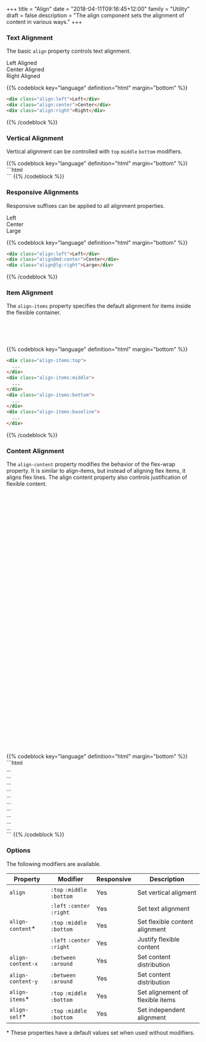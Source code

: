+++
title = "Align"
date = "2018-04-11T09:16:45+12:00"
family = "Utility"
draft = false
description = "The align component sets the alignment of content in various ways."
+++

### Text Alignment

The basic `align` property controls text alignment.

<div class="margin-bottom:u6 fill:grey-l4">
  <div class="align:left">Left Aligned</div>
  <div class="align:center">Center Aligned</div>
  <div class="align:right">Right Aligned</div>
</div>

{{% codeblock key="language" definition="html" margin="bottom" %}}
```html
<div class="align:left">Left</div>
<div class="align:center">Center</div>
<div class="align:right">Right</div>
```
{{% /codeblock %}}

### Vertical Alignment

Vertical alignment can be controlled with `top` `middle` `bottom` modifiers.

<div class="row row-gutter:2">
  <div class="column font-size:h1 margin-bottom:u6">
    <div class="fill:grey-l4">
      <div class="media media-size:2 display:inline-block fill:grey-l2 color:white align:top"></div>
    </div>
  </div>

  <div class="column font-size:h1 margin-bottom:u6">
    <div class="fill:grey-l4">
      <div class="media media-size:2 display:inline-block fill:grey-l2 color:white align:middle"></div>
    </div>
  </div>

  <div class="column font-size:h1 margin-bottom:u6">
    <div class="fill:grey-l4">
      <div class="media media-size:2 display:inline-block fill:grey-l2 color:white align:bottom"></div>
    </div>
  </div>
</div>
{{% codeblock key="language" definition="html" margin="bottom" %}}
```html
<div class="align:top"></div>
<div class="align:middle"></div>
<div class="align:bottom"></div>
```
{{% /codeblock %}}

### Responsive Alignments

Responsive suffixes can be applied to all alignment properties.

<div class="margin-bottom:u6 fill:grey-l4">
  <div class="align:left">Left</div>
  <div class="align@md:center">Center</div>
  <div class="align@lg:right">Large</div>
</div>

{{% codeblock key="language" definition="html" margin="bottom" %}}
```html
<div class="align:left">Left</div>
<div class="align@md:center">Center</div>
<div class="align@lg:right">Large</div>
```
{{% /codeblock %}}

### Item Alignment

The `align-items` property specifies the default alignment for items inside the flexible container.

<div class="row row-gutter:2 margin-bottom:u6">
  <div class="column:3">
    <div class="flex height:10 fill:grey-l4 align-items:top">
      <div class="padding:2 color:white fill:grey-l2"></div>
    </div>
  </div>
  <div class="column:3">
    <div class="flex height:10 fill:grey-l4 align-items:middle">
      <div class="padding:2 color:white fill:grey-l2"></div>
    </div>
  </div>
  <div class="column:3">
    <div class="flex height:10 fill:grey-l4 align-items:bottom">
      <div class="padding:2 color:white fill:grey-l2"></div>
    </div>
  </div>
  <div class="column:3">
    <div class="flex height:10 fill:grey-l4 align-items:baseline">
      <div class="column:4 align:center color:white fill:grey-l2">&nbsp;</div>
      <div class="column:4 padding-y:2 align:center color:white fill:grey-l2">&nbsp;</div>
      <div class="column:4 align:center color:white fill:grey-l2">&nbsp;</div>
    </div>
  </div>
</div>

{{% codeblock key="language" definition="html" margin="bottom" %}}
```html
<div class="align-items:top">
  ...
</div>
<div class="align-items:middle">
  ...
</div>
<div class="align-items:bottom">
  ...
</div>
<div class="align-items:baseline">
  ...
</div>
```
{{% /codeblock %}}


### Content Alignment

The `align-content` property modifies the behavior of the flex-wrap property. It is similar to align-items, but instead of aligning flex items, it aligns flex lines. The align content property also controls justification of flexible content.

<div class="row row-gutter:2 margin-bottom:u6">
  <div class="column" style="width: 20%;">
    <div class="flex flex-wrap height:20 fill:grey-l4 align-content:top">
      <div class="column:4 padding:u4">
        <div class="fill:grey-l2">
          &nbsp;
        </div>
      </div>
      <div class="column:4 padding:u4">
        <div class="fill:grey-l2">
          &nbsp;
        </div>
      </div>
      <div class="column:4 padding:u4">
        <div class="fill:grey-l2">
          &nbsp;
        </div>
      </div>
      <div class="column:4 padding:u4">
        <div class="fill:grey-l2">
          &nbsp;
        </div>
      </div>
      <div class="column:4 padding:u4">
        <div class="fill:grey-l2">
          &nbsp;
        </div>
      </div>
      <div class="column:4 padding:u4">
        <div class="fill:grey-l2">
          &nbsp;
        </div>
      </div>
    </div>
  </div>
  <div class="column" style="width: 20%;">
    <div class="flex flex-wrap height:20 fill:grey-l4 align-content:middle">
      <div class="column:4 padding:u4">
        <div class="fill:grey-l2">
          &nbsp;
        </div>
      </div>
      <div class="column:4 padding:u4">
        <div class="fill:grey-l2">
          &nbsp;
        </div>
      </div>
      <div class="column:4 padding:u4">
        <div class="fill:grey-l2">
          &nbsp;
        </div>
      </div>
      <div class="column:4 padding:u4">
        <div class="fill:grey-l2">
          &nbsp;
        </div>
      </div>
      <div class="column:4 padding:u4">
        <div class="fill:grey-l2">
          &nbsp;
        </div>
      </div>
      <div class="column:4 padding:u4">
        <div class="fill:grey-l2">
          &nbsp;
        </div>
      </div>
    </div>
  </div>
  <div class="column" style="width: 20%;">
    <div class="flex flex-wrap height:20 fill:grey-l4 align-content:bottom">
      <div class="column:4 padding:u4">
        <div class="fill:grey-l2">
          &nbsp;
        </div>
      </div>
      <div class="column:4 padding:u4">
        <div class="fill:grey-l2">
          &nbsp;
        </div>
      </div>
      <div class="column:4 padding:u4">
        <div class="fill:grey-l2">
          &nbsp;
        </div>
      </div>
      <div class="column:4 padding:u4">
        <div class="fill:grey-l2">
          &nbsp;
        </div>
      </div>
      <div class="column:4 padding:u4">
        <div class="fill:grey-l2">
          &nbsp;
        </div>
      </div>
      <div class="column:4 padding:u4">
        <div class="fill:grey-l2">
          &nbsp;
        </div>
      </div>
    </div>
  </div>
  <div class="column" style="width: 20%;">
    <div class="flex flex-wrap height:20 fill:grey-l4 align-content-y:between">
      <div class="column:4 padding:u4">
        <div class="fill:grey-l2">
          &nbsp;
        </div>
      </div>
      <div class="column:4 padding:u4">
        <div class="fill:grey-l2">
          &nbsp;
        </div>
      </div>
      <div class="column:4 padding:u4">
        <div class="fill:grey-l2">
          &nbsp;
        </div>
      </div>
      <div class="column:4 padding:u4">
        <div class="fill:grey-l2">
          &nbsp;
        </div>
      </div>
      <div class="column:4 padding:u4">
        <div class="fill:grey-l2">
          &nbsp;
        </div>
      </div>
      <div class="column:4 padding:u4">
        <div class="fill:grey-l2">
          &nbsp;
        </div>
      </div>
    </div>
  </div>
  <div class="column" style="width: 20%;">
    <div class="flex flex-wrap height:20 fill:grey-l4 align-content-y:around">
      <div class="column:4 padding:u4">
        <div class="fill:grey-l2">
          &nbsp;
        </div>
      </div>
      <div class="column:4 padding:u4">
        <div class="fill:grey-l2">
          &nbsp;
        </div>
      </div>
      <div class="column:4 padding:u4">
        <div class="fill:grey-l2">
          &nbsp;
        </div>
      </div>
      <div class="column:4 padding:u4">
        <div class="fill:grey-l2">
          &nbsp;
        </div>
      </div>
      <div class="column:4 padding:u4">
        <div class="fill:grey-l2">
          &nbsp;
        </div>
      </div>
      <div class="column:4 padding:u4">
        <div class="fill:grey-l2">
          &nbsp;
        </div>
      </div>
    </div>
  </div>
  <div class="column" style="width: 20%;">
    <div class="flex flex-wrap height:20 fill:grey-l4 align-content:left">
      <div class="column:4 padding:u4">
        <div class="fill:grey-l2">
          &nbsp;
        </div>
      </div>
      <div class="column:4 padding:u4">
        <div class="fill:grey-l2">
          &nbsp;
        </div>
      </div>
    </div>
  </div>
  <div class="column" style="width: 20%;">
    <div class="flex flex-wrap height:20 fill:grey-l4 justify-content:center">
      <div class="column:4 padding:u4">
        <div class="fill:grey-l2">
          &nbsp;
        </div>
      </div>
      <div class="column:4 padding:u4">
        <div class="fill:grey-l2">
          &nbsp;
        </div>
      </div>
    </div>
  </div>
  <div class="column" style="width: 20%;">
    <div class="flex flex-wrap height:20 fill:grey-l4 align-content:right">
      <div class="column:4 padding:u4">
        <div class="fill:grey-l2">
          &nbsp;
        </div>
      </div>
      <div class="column:4 padding:u4">
        <div class="fill:grey-l2">
          &nbsp;
        </div>
      </div>
    </div>
  </div>
  <div class="column" style="width: 20%;">
    <div class="flex flex-wrap height:20 fill:grey-l4 align-content-x:between">
      <div class="column:4 padding:u4">
        <div class="fill:grey-l2">
          &nbsp;
        </div>
      </div>
      <div class="column:4 padding:u4">
        <div class="fill:grey-l2">
          &nbsp;
        </div>
      </div>
    </div>
  </div>
  <div class="column" style="width: 20%;">
    <div class="flex flex-wrap height:20 fill:grey-l4 align-content-x:around">
      <div class="column:4 padding:u4">
        <div class="fill:grey-l2">
          &nbsp;
        </div>
      </div>
      <div class="column:4 padding:u4">
        <div class="fill:grey-l2">
          &nbsp;
        </div>
      </div>
    </div>
  </div>
</div>
{{% codeblock key="language" definition="html" margin="bottom" %}}
```html
<div class="align-content:top">
  ...
</div>
<div class="align-content:middle">
  ...
</div>
<div class="align-content:bottom">
  ...
</div>
<div class="align-content-y:between">
  ...
</div>
<div class="align-content-y:around">
  ...
</div>
<div class="align-content:left">
  ...
</div>
<div class="justify-content:center">
  ...
</div>
<div class="align-content:right">
  ...
</div>
<div class="align-content-x:between">
  ...
</div>
<div class="align-content-x:around">
  ...
</div>
```
{{% /codeblock %}}


### Options

The following modifiers are available.

<table class="table width:100% table:pile table@sm:unpile">
  <thead>
    <tr>
      <th>
        Property
      </th>
      <th>
        Modifier
      </th>
      <th>
        Responsive
      </th>
      <th>
        Description
      </th>
    </tr>
  </thead>
  <tr>
    <td data-label="Properties">
      <code>align</code>
    </td>
    <td data-label="Attributes">
      <code>:top</code> <code>:middle</code> <code>:bottom</code>
    </td>
    <td data-label="Responsive">
      Yes
    </td>
    <td class="row:reverse">
      Set vertical aligment
    </td>
  </tr>
  <tr>
    <td data-label="Properties">
    </td>
    <td data-label="Attributes">
      <code>:left</code> <code>:center</code> <code>:right</code>
    </td>
    <td data-label="Responsive">
      Yes
    </td>
    <td class="row:reverse">
      Set text alignment
    </td>
  </tr>
  <tr>
    <td data-label="Properties">
      <code>align-content</code><span class="color:orange">&#42;</span>
    </td>
    <td data-label="Attributes">
      <code>:top</code> <code>:middle</code> <code>:bottom</code>
    </td>
    <td data-label="Responsive">
      Yes
    </td>
    <td class="row:reverse">
      Set flexible content alignment
    </td>
  </tr>
  <tr>
    <td data-label="Properties">
    </td>
    <td data-label="Attributes">
      <code>:left</code> <code>:center</code> <code>:right</code>
    </td>
    <td data-label="Responsive">
      Yes
    </td>
    <td class="row:reverse">
      Justify flexible content
    </td>
  </tr>
  <tr>
    <td data-label="Properties">
      <code>align-content-x</code>
    </td>
    <td data-label="Attributes">
      <code>:between</code> <code>:around</code>
    </td>
    <td data-label="Responsive">
      Yes
    </td>
    <td class="row:reverse">
      Set content distribution
    </td>
  </tr>
  <tr>
    <td data-label="Properties">
      <code>align-content-y</code>
    </td>
    <td data-label="Attributes">
      <code>:between</code> <code>:around</code>
    </td>
    <td data-label="Responsive">
      Yes
    </td>
    <td class="row:reverse">
      Set content distribution
    </td>
  </tr>
  <tr>
    <td data-label="Properties">
      <code>align-items</code><span class="color:orange">&#42;</span>
    </td>
    <td data-label="Attributes">
      <code>:top</code> <code>:middle</code> <code>:bottom</code>
    </td>
    <td data-label="Responsive">
      Yes
    </td>
    <td class="row:reverse">
      Set alignement of flexible items
    </td>
  </tr>
  <tr>
    <td data-label="Properties">
      <code>align-self</code><span class="color:orange">&#42;</span>
    </td>
    <td data-label="Attributes">
      <code>:top</code> <code>:middle</code> <code>:bottom</code>
    </td>
    <td data-label="Responsive">
      Yes
    </td>
    <td class="row:reverse">
      Set independent alignment
    </td>
  </tr>
</table>
<p class="margin-top:2 font-size:tiny color:orange">
  &#42; These properties have a default values set when used without modifiers.
</p>
